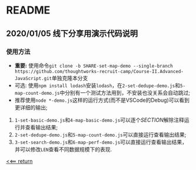 # README

## 2020/01/05 线下分享用演示代码说明

### 使用方法
* **重要:** 使用命令`git clone -b SHARE-set-map-demo --single-branch https://github.com/thoughtworks-recruit-camp/Course-II.Advanced-JavaScript.git`单独克隆本分支
* 可选: 使用`npm install lodash`安装`lodash`，在`2-set-dedupe-demo.js`和`5-map-count-demo.js`中分别有一个测试方法用到，不安装也没关系会自动跳过;
* 推荐使用`node *-demo.js`这样的运行方式(而不是VSCode的Debug)可以看到更详细的输出;
1. `1-set-basic-demo.js`和`4-map-basic-demo.js`可以逐个*SECTION*解除注释运行并查看输出结果;
2. `2-set-dedupe-demo.js`和`5-map-count-demo.js`可以直接运行查看输出结果;
3. `3-set-search-demo.js`和`6-map-perf-demo.js`可以直接运行查看输出结果，并可以修改`LEN`查看不同数据规模下的表现.

[<<== return](https://github.com/thoughtworks-recruit-camp/Course-II.Advanced-JavaScript)
